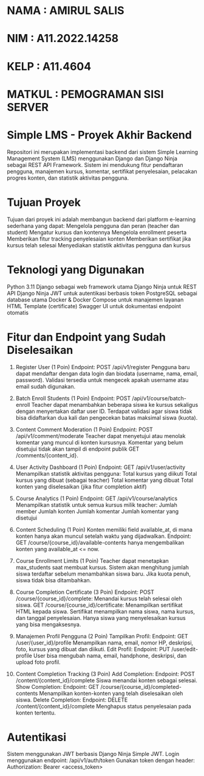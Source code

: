 # NAMA   : AMIRUL SALIS
# NIM    : A11.2022.14258
# KELP   : A11.4604
# MATKUL : PEMOGRAMAN SISI SERVER

# Simple LMS - Proyek Akhir Backend

Repositori ini merupakan implementasi backend dari sistem Simple Learning Management System (LMS) menggunakan Django dan Django Ninja sebagai REST API Framework. Sistem ini mendukung fitur pendaftaran pengguna, manajemen kursus, komentar, sertifikat penyelesaian, pelacakan progres konten, dan statistik aktivitas pengguna.

# Tujuan Proyek

Tujuan dari proyek ini adalah membangun backend dari platform e-learning sederhana yang dapat:
Mengelola pengguna dan peran (teacher dan student)
Mengatur kursus dan kontennya
Mengelola enrollment peserta
Memberikan fitur tracking penyelesaian konten
Memberikan sertifikat jika kursus telah selesai
Menyediakan statistik aktivitas pengguna dan kursus

# Teknologi yang Digunakan

Python 3.11
Django sebagai web framework utama
Django Ninja untuk REST API
Django Ninja JWT untuk autentikasi berbasis token
PostgreSQL sebagai database utama
Docker & Docker Compose untuk manajemen layanan
HTML Template (certificate)
Swagger UI untuk dokumentasi endpoint otomatis

# Fitur dan Endpoint yang Sudah Diselesaikan

1. Register User (1 Poin)
   Endpoint: POST /api/v1/register
   Pengguna baru dapat mendaftar dengan data login dan biodata (username, nama, email, password).
   Validasi tersedia untuk mengecek apakah username atau email sudah digunakan.

2. Batch Enroll Students (1 Poin)
   Endpoint: POST /api/v1/course/batch-enroll
   Teacher dapat menambahkan beberapa siswa ke kursus sekaligus dengan menyertakan daftar user ID.
   Terdapat validasi agar siswa tidak bisa didaftarkan dua kali dan pengecekan batas maksimal siswa (kuota).

3. Content Comment Moderation (1 Poin)
   Endpoint: POST /api/v1/comment/moderate
   Teacher dapat menyetujui atau menolak komentar yang muncul di konten kursusnya.
   Komentar yang belum disetujui tidak akan tampil di endpoint publik GET /comments/{content_id}.

4. User Activity Dashboard (1 Poin)
   Endpoint: GET /api/v1/user/activity
   Menampilkan statistik aktivitas pengguna:
   Total kursus yang diikuti
   Total kursus yang dibuat (sebagai teacher)
   Total komentar yang dibuat
   Total konten yang diselesaikan (jika fitur completion aktif)

5. Course Analytics (1 Poin)
   Endpoint: GET /api/v1/course/analytics
   Menampilkan statistik untuk semua kursus milik teacher:
   Jumlah member
   Jumlah konten
   Jumlah komentar
   Jumlah komentar yang disetujui

6. Content Scheduling (1 Poin)
   Konten memiliki field available_at, di mana konten hanya akan muncul setelah waktu yang dijadwalkan.
   Endpoint: GET /course/{course_id}/available-contents hanya mengembalikan konten yang available_at <= now.

7. Course Enrollment Limits (1 Poin)
   Teacher dapat menetapkan max_students saat membuat kursus.
   Sistem akan menghitung jumlah siswa terdaftar sebelum menambahkan siswa baru.
   Jika kuota penuh, siswa tidak bisa ditambahkan.

8. Course Completion Certificate (3 Poin)
   Endpoint:
   POST /course/{course_id}/complete: Menandai kursus telah selesai oleh siswa.
   GET /course/{course_id}/certificate: Menampilkan sertifikat HTML kepada siswa.
   Sertifikat menampilkan nama siswa, nama kursus, dan tanggal penyelesaian.
   Hanya siswa yang menyelesaikan kursus yang bisa mengaksesnya.

9. Manajemen Profil Pengguna (2 Poin)
   Tampilkan Profil:
   Endpoint: GET /user/{user_id}/profile
   Menampilkan nama, email, nomor HP, deskripsi, foto, kursus yang dibuat dan diikuti.
   Edit Profil:
   Endpoint: PUT /user/edit-profile
   User bisa mengubah nama, email, handphone, deskripsi, dan upload foto profil.

10. Content Completion Tracking (3 Poin)
    Add Completion:
    Endpoint: POST /content/{content_id}/complete
    Siswa menandai konten sebagai selesai.
    Show Completion:
    Endpoint: GET /course/{course_id}/completed-contents
    Menampilkan konten-konten yang telah diselesaikan oleh siswa.
    Delete Completion:
    Endpoint: DELETE /content/{content_id}/complete
    Menghapus status penyelesaian pada konten tertentu.

# Autentikasi
Sistem menggunakan JWT berbasis Django Ninja Simple JWT.
Login menggunakan endpoint: /api/v1/auth/token
Gunakan token dengan header:
Authorization: Bearer <access_token>
